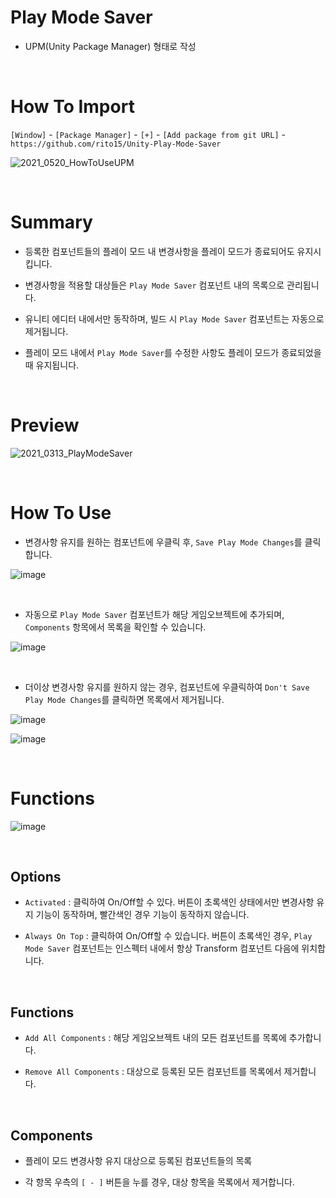 # Play Mode Saver

- UPM(Unity Package Manager) 형태로 작성

<br>

# How To Import

`[Window]` - `[Package Manager]` - `[+]` - `[Add package from git URL]` - `https://github.com/rito15/Unity-Play-Mode-Saver`

![2021_0520_HowToUseUPM](https://user-images.githubusercontent.com/42164422/118945484-7425de00-b990-11eb-93d6-17853a4836c6.gif)

<br>

# Summary

- 등록한 컴포넌트들의 플레이 모드 내 변경사항을 플레이 모드가 종료되어도 유지시킵니다.

- 변경사항을 적용할 대상들은 `Play Mode Saver` 컴포넌트 내의 목록으로 관리됩니다.

- 유니티 에디터 내에서만 동작하며, 빌드 시 `Play Mode Saver` 컴포넌트는 자동으로 제거됩니다.

- 플레이 모드 내에서 `Play Mode Saver`를 수정한 사항도 플레이 모드가 종료되었을 때 유지됩니다.

<br>

# Preview

![2021_0313_PlayModeSaver](https://user-images.githubusercontent.com/42164422/111028409-cbac4880-8439-11eb-9812-1b2d303404d3.gif)

<br>

# How To Use

- 변경사항 유지를 원하는 컴포넌트에 우클릭 후, `Save Play Mode Changes`를 클릭합니다.

![image](https://user-images.githubusercontent.com/42164422/111024194-a6f7a700-8420-11eb-8019-b215be6b42e5.png)

<br>

- 자동으로 `Play Mode Saver` 컴포넌트가 해당 게임오브젝트에 추가되며,<br>
  `Components` 항목에서 목록을 확인할 수 있습니다.

![image](https://user-images.githubusercontent.com/42164422/111024242-f047f680-8420-11eb-8762-ac7190b30c35.png)

<br>

- 더이상 변경사항 유지를 원하지 않는 경우, 컴포넌트에 우클릭하여 `Don't Save Play Mode Changes`를 클릭하면 목록에서 제거됩니다.

![image](https://user-images.githubusercontent.com/42164422/111024315-7e23e180-8421-11eb-93aa-36f8898c16fa.png)

![image](https://user-images.githubusercontent.com/42164422/111024340-a01d6400-8421-11eb-9c7b-ec07c6b62746.png)

<br>

# Functions

![image](https://user-images.githubusercontent.com/42164422/111024364-ba574200-8421-11eb-9a71-f1f1671322c4.png)

<br>

## Options
- `Activated` : 클릭하여 On/Off할 수 있다. 버튼이 초록색인 상태에서만 변경사항 유지 기능이 동작하며, 빨간색인 경우 기능이 동작하지 않습니다.

- `Always On Top` : 클릭하여 On/Off할 수 있습니다. 버튼이 초록색인 경우, `Play Mode Saver` 컴포넌트는 인스펙터 내에서 항상 Transform 컴포넌트 다음에 위치합니다.

<br>

## Functions
- `Add All Components` : 해당 게임오브젝트 내의 모든 컴포넌트를 목록에 추가합니다.

- `Remove All Components` : 대상으로 등록된 모든 컴포넌트를 목록에서 제거합니다.

<br>

## Components
- 플레이 모드 변경사항 유지 대상으로 등록된 컴포넌트들의 목록

- 각 항목 우측의 `[ - ]` 버튼을 누를 경우, 대상 항목을 목록에서 제거합니다.

<br>
